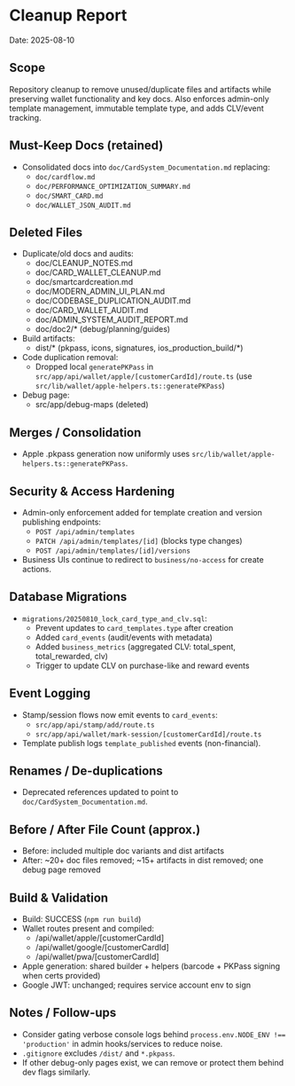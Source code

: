 # Cleanup Report

Date: 2025-08-10

## Scope
Repository cleanup to remove unused/duplicate files and artifacts while preserving wallet functionality and key docs.
Also enforces admin-only template management, immutable template type, and adds CLV/event tracking.

## Must-Keep Docs (retained)
- Consolidated docs into `doc/CardSystem_Documentation.md` replacing:
  - `doc/cardflow.md`
  - `doc/PERFORMANCE_OPTIMIZATION_SUMMARY.md`
  - `doc/SMART_CARD.md`
  - `doc/WALLET_JSON_AUDIT.md`

## Deleted Files
- Duplicate/old docs and audits:
  - doc/CLEANUP_NOTES.md
  - doc/CARD_WALLET_CLEANUP.md
  - doc/smartcardcreation.md
  - doc/MODERN_ADMIN_UI_PLAN.md
  - doc/CODEBASE_DUPLICATION_AUDIT.md
  - doc/CARD_WALLET_AUDIT.md
  - doc/ADMIN_SYSTEM_AUDIT_REPORT.md
  - doc/doc2/* (debug/planning/guides)
- Build artifacts:
  - dist/* (pkpass, icons, signatures, ios_production_build/*)
- Code duplication removal:
  - Dropped local `generatePKPass` in `src/app/api/wallet/apple/[customerCardId]/route.ts` (use `src/lib/wallet/apple-helpers.ts::generatePKPass`)
- Debug page:
  - src/app/debug-maps (deleted)

## Merges / Consolidation
- Apple .pkpass generation now uniformly uses `src/lib/wallet/apple-helpers.ts::generatePKPass`.

## Security & Access Hardening
- Admin-only enforcement added for template creation and version publishing endpoints:
  - `POST /api/admin/templates`
  - `PATCH /api/admin/templates/[id]` (blocks type changes)
  - `POST /api/admin/templates/[id]/versions`
- Business UIs continue to redirect to `business/no-access` for create actions.

## Database Migrations
- `migrations/20250810_lock_card_type_and_clv.sql`:
  - Prevent updates to `card_templates.type` after creation
  - Added `card_events` (audit/events with metadata)
  - Added `business_metrics` (aggregated CLV: total_spent, total_rewarded, clv)
  - Trigger to update CLV on purchase-like and reward events

## Event Logging
- Stamp/session flows now emit events to `card_events`:
  - `src/app/api/stamp/add/route.ts`
  - `src/app/api/wallet/mark-session/[customerCardId]/route.ts`
- Template publish logs `template_published` events (non-financial).

## Renames / De-duplications
- Deprecated references updated to point to `doc/CardSystem_Documentation.md`.

## Before / After File Count (approx.)
- Before: included multiple doc variants and dist artifacts
- After: ~20+ doc files removed; ~15+ artifacts in dist removed; one debug page removed

## Build & Validation
- Build: SUCCESS (`npm run build`)
- Wallet routes present and compiled:
  - /api/wallet/apple/[customerCardId]
  - /api/wallet/google/[customerCardId]
  - /api/wallet/pwa/[customerCardId]
- Apple generation: shared builder + helpers (barcode + PKPass signing when certs provided)
- Google JWT: unchanged; requires service account env to sign

## Notes / Follow-ups
- Consider gating verbose console logs behind `process.env.NODE_ENV !== 'production'` in admin hooks/services to reduce noise.
- `.gitignore` excludes `/dist/` and `*.pkpass`.
- If other debug-only pages exist, we can remove or protect them behind dev flags similarly.